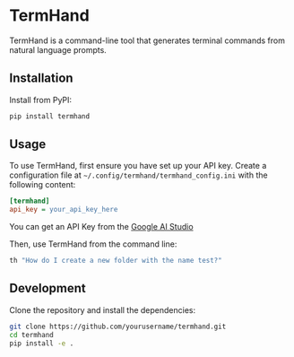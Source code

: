 # TermHand

TermHand is a command-line tool that generates terminal commands from natural language prompts.

## Installation

Install from PyPI:

```sh
pip install termhand
```

## Usage

To use TermHand, first ensure you have set up your API key. Create a configuration file at `~/.config/termhand/termhand_config.ini` with the following content:

```ini
[termhand]
api_key = your_api_key_here
```

You can get an API Key from the [Google AI Studio](https://aistudio.google.com/app/apikey)

Then, use TermHand from the command line:

```sh
th "How do I create a new folder with the name test?"
```

## Development

Clone the repository and install the dependencies:

```sh
git clone https://github.com/yourusername/termhand.git
cd termhand
pip install -e .
```
